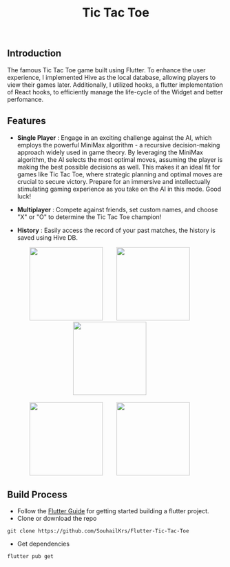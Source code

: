 <h1 align="center"> Tic Tac Toe </h1> <br>





<!-- END doctoc generated TOC please keep comment here to allow auto update -->

## Introduction


The famous Tic Tac Toe game built using Flutter. To enhance the user experience, I implemented Hive as the local database, allowing players to view their games later. Additionally, I utilized hooks, a flutter implementation of React hooks,  to efficiently manage the life-cycle of the Widget and better perfomance.



## Features
* **Single Player** : Engage in an exciting challenge against the AI, which employs the powerful MiniMax algorithm - a recursive decision-making approach widely used in game theory. By leveraging the MiniMax algorithm, the AI selects the most optimal moves, assuming the player is making the best possible decisions as well. This makes it an ideal fit for games like Tic Tac Toe, where strategic planning and optimal moves are crucial to secure victory. Prepare for an immersive and intellectually stimulating gaming experience as you take on the AI in this mode. Good luck!

* **Multiplayer** : Compete against friends, set custom names, and choose "X" or "O" to determine the Tic Tac Toe champion!
* **History** : Easily access the record of your past matches, the history is saved using Hive DB.






<p align="center">
  <img src="https://raw.githubusercontent.com/SouhailKrs/Flutter-Tic-Tac-Toe/main/lib/game_screens/main_menu.png" width=170>
  &nbsp;&nbsp;&nbsp;&nbsp;&nbsp;&nbsp;
  <img src="https://raw.githubusercontent.com/SouhailKrs/Flutter-Tic-Tac-Toe/main/lib/game_screens/single_player.png" width=170>
  &nbsp;&nbsp;&nbsp;&nbsp;&nbsp;&nbsp;
  <img src="https://raw.githubusercontent.com/SouhailKrs/Flutter-Tic-Tac-Toe/main/lib/game_screens/player_names.png" width=170>
  &nbsp;&nbsp;&nbsp;&nbsp;&nbsp;&nbsp;

</p>
<p align="center">
  <img src="https://raw.githubusercontent.com/SouhailKrs/Flutter-Tic-Tac-Toe/main/lib/game_screens/o_wins.png" width=170>
  &nbsp;&nbsp;&nbsp;&nbsp;&nbsp;&nbsp;
    <img src="https://raw.githubusercontent.com/SouhailKrs/Flutter-Tic-Tac-Toe/main/lib/game_screens/game_history.png" width=170>
  &nbsp;&nbsp;&nbsp;&nbsp;&nbsp;&nbsp;
</p>






## Build Process

- Follow the [Flutter Guide](https://docs.flutter.dev/) for getting started building a  flutter project.
- Clone or download the repo 

```{r klippy, echo=FALSE, include=TRUE}
git clone https://github.com/SouhailKrs/Flutter-Tic-Tac-Toe
```
- Get dependencies

```{r klippy, echo=FALSE, include=TRUE}
flutter pub get

```
